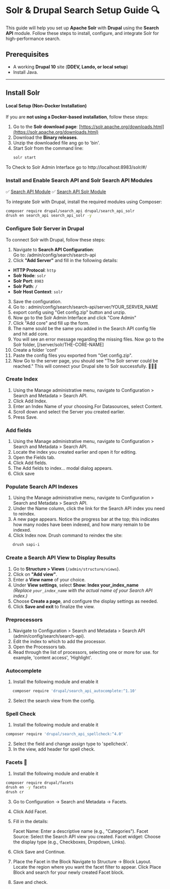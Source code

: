 # Solr & Drupal Search Setup Guide 🔍

This guide will help you set up **Apache Solr** with **Drupal** using the **Search API** module. Follow these steps to install, configure, and integrate Solr for high-performance search.

## Prerequisites
- A working **Drupal 10** site (**DDEV, Lando, or local setup**)
- Install Java.

---

## Install Solr

#### Local Setup (Non-Docker Installation)
If you are **not using a Docker-based installation**, follow these steps:

1. Go to the **Solr download page**: [https://solr.apache.org/downloads.html](https://solr.apache.org/downloads.html)
2. Download the **Binary releases**.
3. Unzip the downloaded file ang go to 'bin'.
4. Start Solr from the command line:
   ```sh
   solr start
   ```
To Check to Solr Admin Interface go to http://localhost:8983/solr/#/

### Install and Enable Search API and Solr Search API Modules

✅ [Search API Module](https://www.drupal.org/project/search_api)
✅ [Search API Solr Module](https://www.drupal.org/project/search_api_solr)

To integrate Solr with Drupal, install the required modules using Composer:

```sh
composer require drupal/search_api drupal/search_api_solr
drush en search_api search_api_solr -y
```

### Configure Solr Server in Drupal

To connect Solr with Drupal, follow these steps:

1. Navigate to **Search API Configuration**:  
   Go to:  /admin/config/search/search-api
2. Click **"Add Server"** and fill in the following details:

- **HTTP Protocol**: `http`
- **Solr Node**: `solr`
- **Solr Port**: `8983`
- **Solr Path**: `/`
- **Solr Host Context**: `solr`

3. Save the configuration.
4. Go to : admin/config/search/search-api/server/YOUR_SERVER_NAME
5. export config using "Get config.zip" button and unzip.
6. Now go to the Solr Admin Interface and click "Core Admin"
7. Click "Add core" and fill up the form.
8. The name sould be the same you added in the Search API config file and hit add core.
9. You will see an error message regarding the missing files. Now go to the Solr folder, [/server/solr/THE-CORE-NAME]
10. Create a folder 'conf'
11. Paste the config files you exported from "Get config.zip".
12. Now Go to the server page, you should see "The Solr server could be reached."
This will connect your Drupal site to Solr successfully. 🚀🚀🚀

### Create Index
1. Using the Manage administrative menu, navigate to Configuration > Search and Metadata > Search API.
2. Click Add Index.
3. Enter an Index Name of your choosing.For Datasources, select Content.
4. Scroll down and select the Server you created earlier.
5. Press Save.
### Add fields
1. Using the Manage administrative menu, navigate to Configuration > Search and Metadata > Search API.
2. Locate the index you created earlier and open it for editing.
3. Open the Fields tab.
4. Click Add fields.
5. The Add fields to index... modal dialog appears.
6. Click save
### Populate Search API Indexes
1. Using the Manage administrative menu, navigate to Configuration > Search and Metadata > Search API.
2. Under the Name column, click the link for the Search API index you need to reindex.
3. A new page appears. Notice the progress bar at the top; this indicates how many nodes have been indexed, and how many remain to be indexed.
4. Click Index now.
     Drush command to reindex the site:
```sh
   drush sapi-i
```

### Create a Search API View to Display Results
1. Go to **Structure > Views** (`/admin/structure/views`).
2. Click on **"Add view"**.
3. Enter a **View name** of your choice.
4. Under **View settings**, select **Show: Index your_index_name**  
   *(Replace `your_index_name` with the actual name of your Search API index.)*
5. Choose **Create a page**, and configure the display settings as needed.
6. Click **Save and exit** to finalize the view.

### Preprocessors
1. Navigate to Configuration > Search and Metadata > Search API (admin/config/search/search-api).
2. Edit the index to which to add the processor.
3. Open the Processors tab.
4. Read through the list of processors, selecting one or more for use. for example, 'content access', 'Highlight'.

### Autocomplete
1. Install the following module and enable it
```sh
   composer require 'drupal/search_api_autocomplete:^1.10'
```
2. Select the search view from the config.
   
### Spell Check
1. Install the following module and enable it
```sh
composer require 'drupal/search_api_spellcheck:^4.0'
```
2. Select the field and change assign type to 'spellcheck'.
3. In the view, add header for spell check.
   
### Facets 🎯
1. Install the following module and enable it
```sh
composer require drupal/facets
drush en -y facets
drush cr
```

3.  Go to Configuration → Search and Metadata → Facets.
4. Click Add Facet.
5. Fill in the details:

    Facet Name: Enter a descriptive name (e.g., "Categories").
    Facet Source: Select the Search API view you created.
    Facet widget: Choose the display type (e.g., Checkboxes, Dropdown, Links).

6. Click Save and Continue.
7. Place the Facet in the Block
    Navigate to Structure → Block Layout.
    Locate the region where you want the facet filter to appear.
    Click Place Block and search for your newly created Facet block.
8. Save and check.
   
